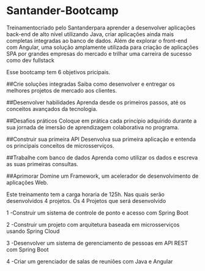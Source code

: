 # Santander-Bootcamp

Treinamentocriado pelo Santanderpara aprender a  desenvolver aplicações back-end de alto nível utilizando Java, criar aplicações ainda mais completas integradas ao
banco de dados. Além de explorar o front-end com Angular, uma solução amplamente utilizada para criação de aplicações SPA por grandes empresas do mercado e trilhar uma
carreira de sucesso como dev fullstack

Esse bootcamp tem 6 objetivos pricipais.

##Crie soluções integradas
Saiba como desenvolver e entregar os melhores projetos de mercado aos clientes.

##Desenvolver habilidades
Aprenda desde os primeiros passos, até os conceitos avançados da tecnologia.

##Desafios práticos
Coloque em prática cada princípio adquirido durante a sua jornada de imersão de aprendizagem colaborativa no programa.

##Construir sua primeira API
Desenvolva sua primeira aplicação e entenda os principais conceitos de microsserviços.

##Trabalhe com banco de dados
Aprenda como utilizar os dados e escreva as suas primeiras consultas.

##Aprimorar
Domine um Framework, um acelerador de desenvolvimento de aplicações Web.

Este treinamento tem a carga horaria de 125h. Nas quais serão desenvolvidos 4 projetos.
Os 4 Projetos que será desenvolvido

1 -Construir um sistema de controle de ponto e acesso com Spring Boot

2 -Construir um projeto com arquitetura baseada em microsserviços usando Spring Cloud

3 -Desenvolver um sistema de gerenciamento de pessoas em API REST com Spring Boot

4 -Criar um gerenciador de salas de reuniões com Java e Angular
